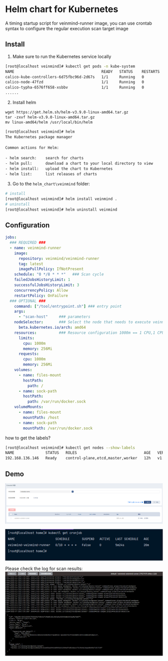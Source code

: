 # Helm chart for Kubernetes

A timing startup script for veinmind-runner image, you can use crontab syntax to configure the regular execution scan target image
## Install 
1. Make sure to run the Kubernetes service locally
```bash
[root@localhost veinmind]# kubectl get pods -n kube-system
NAME                                       READY   STATUS    RESTARTS   AGE
calico-kube-controllers-6d75fbc96d-2d67s   1/1     Running   0          48m
calico-node-47fzd                          1/1     Running   0          48m
calico-typha-6576ff658-xsbbv               1/1     Running   0          48m
......
```
2. Install helm
```
wget https://get.helm.sh/helm-v3.9.0-linux-amd64.tar.gz
tar -zxvf helm-v3.9.0-linux-amd64.tar.gz
mv linux-amd64/helm /usr/local/bin/helm
```

```bash
[root@localhost veinmind]# helm
The Kubernetes package manager

Common actions for Helm:

- helm search:    search for charts
- helm pull:      download a chart to your local directory to view
- helm install:   upload the chart to Kubernetes
- helm list:      list releases of charts
```

3. Go to the `helm_chart\veinmind` folder:
```bash
# install
[root@localhost veinmind]# helm install veinmind .
# uninstall
[root@localhost veinmind]# helm uninstall veinmind
```

## Configuration
```yaml
jobs:
  ### REQUIRED ###
  - name: veinmind-runner
    image:
      repository: veinmind/veinmind-runner
      tag: latest
      imagePullPolicy: IfNotPresent
    schedule: "0 */8 * * *"   ### Scan cycle
    failedJobsHistoryLimit: 1
    successfulJobsHistoryLimit: 3
    concurrencyPolicy: Allow
    restartPolicy: OnFailure
  ### OPTIONAL ###
    command: ["/tool/entrypoint.sh"] ### entry point
    args:
      - "scan-host"     ### parameters
    nodeSelector:       ### Select the node that needs to execute veinmind according to the label, Select nodes by name via nodeName
      beta.kubernetes.io/arch: amd64
    resources:          ### Resource configuration 1000m == 1 CPU,1 CPU unit is equivalent to 1 physical CPU core, or 1 virtual core
      limits:
        cpu: 1000m
        memory: 256Mi
      requests:
        cpu: 1000m
        memory: 256Mi
    volumes:
      - name: files-mount
        hostPath:
          path: /
      - name: sock-path
        hostPath:
          path: /var/run/docker.sock
    volumeMounts:
      - name: files-mount
        mountPath: /host
      - name: sock-path
        mountPath: /var/run/docker.sock
```
how to get the labels?
```bash
[root@localhost veinmind]# kubectl get nodes --show-labels 
NAME              STATUS   ROLES                              AGE   VERSION    LABELS
192.168.136.146   Ready    control-plane,etcd,master,worker   12h   v1.22.10   beta.kubernetes.io/arch=amd64,beta.kubernetes.io/os=linux,kubernetes.io/arch=amd64,kubernetes.io/hostname=192.168.136.146,kubernetes.io/os=linux,node-role.kubernetes.io/control-plane=,node-role.kubernetes.io/etcd=,node-role.kubernetes.io/master=,node-role.kubernetes.io/worker=,node.kubernetes.io/exclude-from-external-load-balancers=
```

## Demo
![img.png](img/KuboardView.png)

![img.png](img/kubctl.png)

Please check the log for scan results:
![img.png](img/logs.png)
